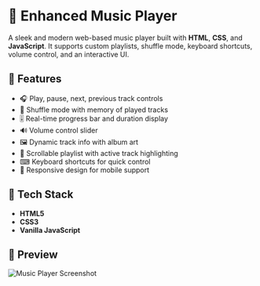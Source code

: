 # 🎵 Enhanced Music Player

A sleek and modern web-based music player built with **HTML**, **CSS**, and **JavaScript**. It supports custom playlists, shuffle mode, keyboard shortcuts, volume control, and an interactive UI.

## 🚀 Features

- 🎧 Play, pause, next, previous track controls
- 🔀 Shuffle mode with memory of played tracks
- 🎚 Real-time progress bar and duration display
- 🔊 Volume control slider
- 🖼 Dynamic track info with album art
- 📜 Scrollable playlist with active track highlighting
- ⌨ Keyboard shortcuts for quick control
- 📱 Responsive design for mobile support

## 🔧 Tech Stack

- **HTML5**
- **CSS3**
- **Vanilla JavaScript**

## 📸 Preview

![Music Player Screenshot]()

